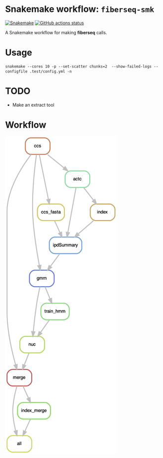 # Snakemake workflow: `fiberseq-smk`

[![Snakemake](https://img.shields.io/badge/snakemake-≥7.8.0-brightgreen.svg)](https://snakemake.github.io)
[![GitHub actions status](https://github.com/StergachisLab/fiberseq-smk/workflows/Tests/badge.svg?branch=main)](https://github.com/StergachisLab/fiberseq-smk/actions?query=branch%3Amain+workflow%3ATests)

A Snakemake workflow for making **fiberseq** calls.
# Usage 

```
snakemake --cores 10 -p --set-scatter chunks=2  --show-failed-logs --configfile .test/config.yml -n
```
# TODO
* Make an extract tool
# Workflow

![alt text](./images/dag.png)